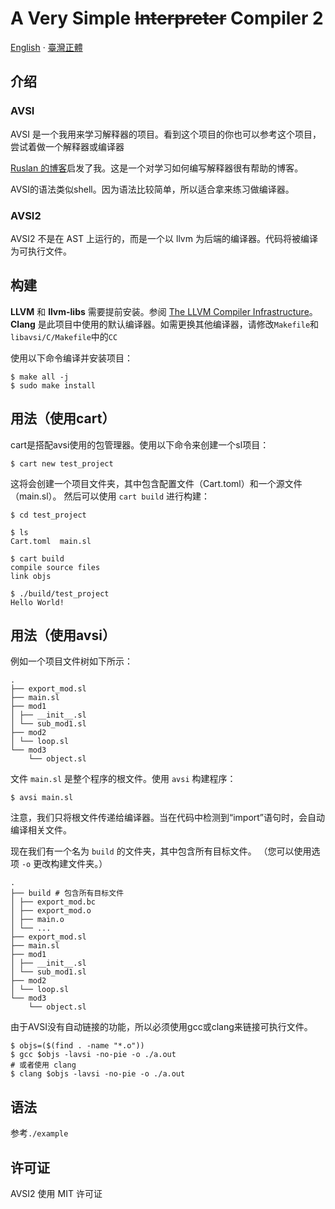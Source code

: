 # A Very Simple <s>Interpreter</s> Compiler 2

[English](README.md) · [臺灣正體](README.zh_tw.md)

## 介绍
### AVSI
AVSI 是一个我用来学习解释器的项目。看到这个项目的你也可以参考这个项目，尝试着做一个解释器或编译器

[Ruslan 的博客](https://ruslanspivak.com/)启发了我。这是一个对学习如何编写解释器很有帮助的博客。

AVSI的语法类似shell。因为语法比较简单，所以适合拿来练习做编译器。

### AVSI2
AVSI2 不是在 AST 上运行的，而是一个以 llvm 为后端的编译器。代码将被编译为可执行文件。

## 构建
**LLVM** 和 **llvm-libs** 需要提前安装。参阅 [The LLVM Compiler Infrastructure](https://llvm.org/)。 **Clang** 是此项目中使用的默认编译器。如需更换其他编译器，请修改`Makefile`和`libavsi/C/Makefile`中的`CC`

使用以下命令编译并安装项目：

```shell
$ make all -j
$ sudo make install
```

## 用法（使用cart）
cart是搭配avsi使用的包管理器。使用以下命令来创建一个sl项目：

```shell
$ cart new test_project
```

这将会创建一个项目文件夹，其中包含配置文件（Cart.toml）和一个源文件（main.sl）。
然后可以使用 `cart build` 进行构建：

```
$ cd test_project

$ ls
Cart.toml  main.sl

$ cart build
compile source files
link objs

$ ./build/test_project
Hello World!
```

## 用法（使用avsi）
例如一个项目文件树如下所示：

```
.
├── export_mod.sl
├── main.sl
├── mod1
│ ├── __init__.sl
│ └── sub_mod1.sl
├── mod2
│ └── loop.sl
└── mod3
    └── object.sl
```

文件 `main.sl` 是整个程序的根文件。使用 `avsi` 构建程序：

```shell
$ avsi main.sl
```

注意，我们只将根文件传递给编译器。当在代码中检测到“import”语句时，会自动编译相关文件。

现在我们有一个名为 `build` 的文件夹，其中包含所有目标文件。 （您可以使用选项 `-o` 更改构建文件夹。）

```
.
├── build # 包含所有目标文件
│ ├── export_mod.bc
│ ├── export_mod.o
│ ├── main.o
│ └── ...
├── export_mod.sl
├── main.sl
├── mod1
│ ├── __init__.sl
│ └── sub_mod1.sl
├── mod2
│ └── loop.sl
└── mod3
    └── object.sl

```

由于AVSI没有自动链接的功能，所以必须使用gcc或clang来链接可执行文件。

```shell
$ objs=($(find . -name "*.o"))
$ gcc $objs -lavsi -no-pie -o ./a.out 
# 或者使用 clang
$ clang $objs -lavsi -no-pie -o ./a.out 
```

## 语法
参考`./example`

## 许可证
AVSI2 使用 MIT 许可证